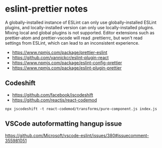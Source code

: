 # eslint-prettier notes

A globally-installed instance of ESLint can only use globally-installed ESLint plugins, and locally-installed version can only use locally-installed plugins. Mixing local and global plugins is not supported. Editor extensions such as prettier-atom and prettier-vscode will read .prettierrc, but won't read settings from ESLint, which can lead to an inconsistent experience.


- https://www.npmjs.com/package/prettier-eslint
- https://github.com/yannickcr/eslint-plugin-react
- https://www.npmjs.com/package/eslint-config-prettier
- https://www.npmjs.com/package/eslint-plugin-prettier


## Codeshift

- https://github.com/facebook/jscodeshift
- https://github.com/reactjs/react-codemod

`npx jscodeshift -t react-codemod/transforms/pure-component.js index.js`



## VSCode autoformatting hangup issue
https://github.com/Microsoft/vscode-eslint/issues/380#issuecomment-355981051
